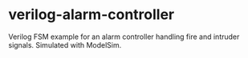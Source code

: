 # verilog-alarm-controller
Verilog FSM example for an alarm controller handling fire and intruder signals. Simulated with ModelSim.
